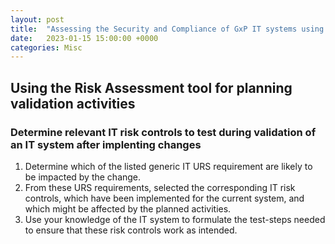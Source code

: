 ```yaml
---
layout: post
title:  "Assessing the Security and Compliance of GxP IT systems using a Risk Assessment Tool"
date:   2023-01-15 15:00:00 +0000
categories: Misc
---
```

## Using the Risk Assessment tool for planning validation activities
### Determine relevant IT risk controls to test during validation of an IT system after implenting changes
1. Determine which of the listed generic IT URS requirement are likely to be impacted by the change.
2. From these URS requirements, selected the corresponding IT risk controls, which have been implemented for the current system, and which might be affected by the planned activities.
3. Use your knowledge of the IT system to formulate the test-steps needed to ensure that these risk controls work as intended.

